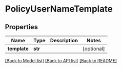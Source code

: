 # PolicyUserNameTemplate

## Properties
Name | Type | Description | Notes
------------ | ------------- | ------------- | -------------
**template** | **str** |  | [optional] 

[[Back to Model list]](../README.md#documentation-for-models) [[Back to API list]](../README.md#documentation-for-api-endpoints) [[Back to README]](../README.md)

